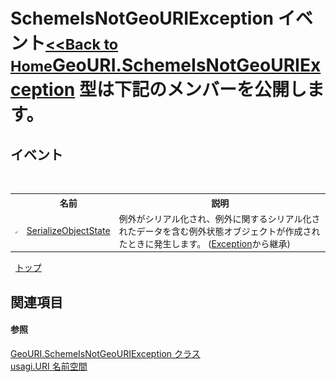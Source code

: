 # SchemeIsNotGeoURIException イベント<small>[<<Back to Home](https://github.com/usagi/usagi.cs/blob/master/Help/Home.md)</small><a href="T_usagi_URI_GeoURI_SchemeIsNotGeoURIException.md">GeoURI.SchemeIsNotGeoURIException</a> 型は下記のメンバーを公開します。


## イベント
&nbsp;<table><tr><th></th><th>名前</th><th>説明</th></tr><tr><td>![Protected イベント](media/protevent.gif "Protected イベント")</td><td><a href="http://msdn2.microsoft.com/ja-jp/library/ee332915" target="_blank">SerializeObjectState</a></td><td>
例外がシリアル化され、例外に関するシリアル化されたデータを含む例外状態オブジェクトが作成されたときに発生します。
 (<a href="http://msdn2.microsoft.com/ja-jp/library/c18k6c59" target="_blank">Exception</a>から継承)</td></tr></table>&nbsp;
<a href="#schemeisnotgeouriexception-イベント">トップ</a>

## 関連項目


#### 参照
<a href="T_usagi_URI_GeoURI_SchemeIsNotGeoURIException.md">GeoURI.SchemeIsNotGeoURIException クラス</a><br /><a href="N_usagi_URI.md">usagi.URI 名前空間</a><br />